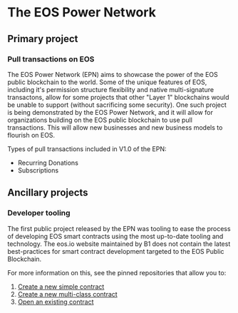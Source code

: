# The EOS Power Network

## Primary project

### Pull transactions on EOS

The EOS Power Network (EPN) aims to showcase the power of the EOS public blockchain to the world. Some of the unique features of EOS, including it's permission structure flexibility and native multi-signature transactons, allow for some projects that other "Layer 1" blockchains would be unable to support (without sacrificing some security). One such project is being demonstrated by the EOS Power Network, and it will allow for organizations building on the EOS public blockchain to use pull transactions. This will allow new businesses and new business models to flourish on EOS.

Types of pull transactions included in V1.0 of the EPN:

* Recurring Donations
* Subscriptions

## Ancillary projects

### Developer tooling

The first public project released by the EPN was tooling to ease the process of developing EOS smart contracts using the most up-to-date tooling and technology. The eos.io website maintained by B1 does not contain the latest best-practices for smart contract development targeted to the EOS Public Blockchain.

For more information on this, see the pinned repositories that allow you to:

1. [Create a new simple contract](https://github.com/EOSPowerNetwork/vscode-new-eos-contract)
2. [Create a new multi-class contract](https://github.com/EOSPowerNetwork/vscode-new-eos-contract_multi-class)
3. [Open an existing contract](https://github.com/EOSPowerNetwork/vscode-open-eos-contract)
